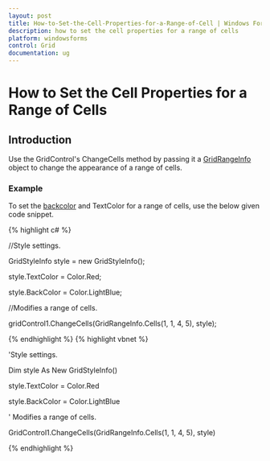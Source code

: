 ```yaml
---
layout: post
title: How-to-Set-the-Cell-Properties-for-a-Range-of-Cell | Windows Forms | Syncfusion
description: how to set the cell properties for a range of cells
platform: windowsforms
control: Grid
documentation: ug
---
```


# How to Set the Cell Properties for a Range of Cells

## Introduction

Use the GridControl's ChangeCells method by passing it a [GridRangeInfo](/windowsforms/Grid/Cell-Style-Architecture#gridrangeinfo) object to change the appearance of a range of cells. 

### Example

To set the [backcolor](/windowsforms/grid/cell-style-architecture#backcolor) and TextColor for a range of cells, use the below given code snippet.

{% highlight c# %}



//Style settings.

GridStyleInfo style = new GridStyleInfo();

style.TextColor = Color.Red;

style.BackColor = Color.LightBlue;



//Modifies a range of cells.

gridControl1.ChangeCells(GridRangeInfo.Cells(1, 1, 4, 5), style);


{% endhighlight  %}
{% highlight vbnet %}



'Style settings.

Dim style As New GridStyleInfo()

style.TextColor = Color.Red

style.BackColor = Color.LightBlue



' Modifies a range of cells.

GridControl1.ChangeCells(GridRangeInfo.Cells(1, 1, 4, 5), style)

{% endhighlight  %}

